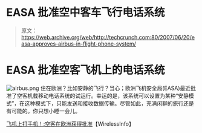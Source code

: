 # EASA 批准空中客车飞行电话系统

> 原文：<https://web.archive.org/web/http://techcrunch.com:80/2007/06/20/easa-approves-airbus-in-flight-phone-system/>

# EASA 批准空客飞机上的电话系统

![airbus.png](img/2455a2e2a9337235301ee505503f2f16.png)
住在欧洲？比如安静的飞行？当心；欧洲飞机安全局(EASA)最近批准了空客机载移动电话系统的试运行。幸运的是，该系统可以设置为某种“安静模式”，在这种模式下，只能发送和接收数据传输。尽管如此，充满闲聊的旅行还是有可能的。你只想小睡一会儿。

[飞机上打手机！:空客在欧洲获得批准](https://web.archive.org/web/20191104043522/http://www.wirelessinfo.com/content/Cell-phones-on-a-plane---Airbus-gets-approval-in-Europe.htm)【WirelessInfo】